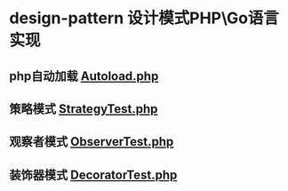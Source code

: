 # design-pattern 设计模式PHP\Go语言实现

## php自动加载 [Autoload.php](https://github.com/liheng666/design-pattern/blob/master/Autoload.php)

## 策略模式 [StrategyTest.php](https://github.com/liheng666/design-pattern/blob/master/StrategyTest.php)

## 观察者模式 [ObserverTest.php](https://github.com/liheng666/design-pattern/blob/master/ObserverTest.php)

## 装饰器模式 [DecoratorTest.php](https://github.com/liheng666/design-pattern/blob/master/DecoratorTest.php)